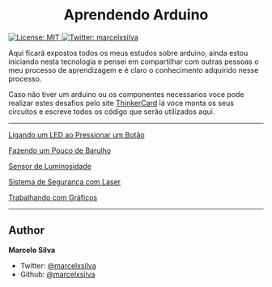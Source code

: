 <h1 align="center">Aprendendo Arduino</h1>
<p>
  <a href="#" target="_blank">
    <img alt="License: MIT" src="https://img.shields.io/badge/License-MIT-yellow.svg" />
  </a>
  <a href="https://twitter.com/marcelxsilva" target="_blank">
    <img alt="Twitter: marcelxsilva" src="https://img.shields.io/twitter/follow/marcelxsilva.svg?style=social" />
  </a>
</p>

> 

Aqui ficará expostos todos os meus estudos sobre arduino, ainda estou iniciando nesta tecnologia e pensei em compartilhar com outras pessoas o meu processo de aprendizagem e é claro o conhecimento adquirido nesse processo.

Caso não tiver um arduino ou os componentes necessarios voce pode realizar estes desafios pelo site [ThinkerCard](https://www.tinkercad.com) lá voce monta os seus circuitos e escreve todos os código que serão utilizados aqui.

<hr/>

[Ligando um LED ao Pressionar um Botão](HIGH_LOW_LEB_BUTTON/HIGH_LOW_LEB_BUTTON.md)

[Fazendo um Pouco de Barulho](PROJECT_BUZZER/PROJECT_BUZZER.md)

[Sensor de Luminosidade](LIGHT_SENSOR/LIGHT_SENSOR.md)

[Sistema de Segurança com Laser](LASER_SENSOR_SECURITY/LASER_SENSOR_SECURITY.md)

[Trabalhando com Gráficos](WORKING_GRAPHICS/WORKING_GRAPHICS.md)

<hr/>

## Author

 **Marcelo Silva**

* Twitter: [@marcelxsilva](https://twitter.com/marcelxsilva)
* Github: [@marcelxsilva](https://github.com/marcelxsilva)

